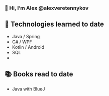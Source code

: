 ### 👋 Hi, I’m Alex @alexveretennykov
## 🌱 Technologies learned to date
- Java / Spring
- C# / WPF
- Kotlin / Android
- SQL
- 
## :books: Books read to date
- Java with BlueJ

<!---
alexveretennykov/alexveretennykov is a ✨ special ✨ repository because its `README.md` (this file) appears on your GitHub profile.
You can click the Preview link to take a look at your changes.
--->
